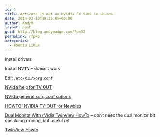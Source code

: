 ```yaml
---
id: 5
title: Activate TV out on NVidia FX 5200 in Ubuntu
date: 2014-03-13T19:25:05+00:00
author: AndyM
layout: post
guid: http://blog.andymadge.com/?p=32
permalink: /?p=5
categories:
  - Ubuntu Linux
---
```

Install drivers

Install NVTV &#8211; doesn&#8217;t work

Edit `/etc/X11/xorg.conf`

[NVidia help for TV OUT](http://download.nvidia.com/solaris/1.0-8762/README/appendix-h.html)

[NVidia general xorg.conf options](http://download.nvidia.com/solaris/1.0-8762/README/appendix-d.html)

[HOWTO: NVIDIA TV-OUT for Newbies](http://www.ubuntuforums.org/showthread.php?t=98456&highlight=nvtv)

[Dual Monitor With nVidia TwinView HowTo](http://www.ubuntuforums.org/showthread.php?p=1773584) &#8211; don&#8217;t need the dual monitor bit cos doing cloning, but useful ref

[TwinView Howto](http://www.ublug.org/ubuntu/twinview/twinview-howto-breezy.html)